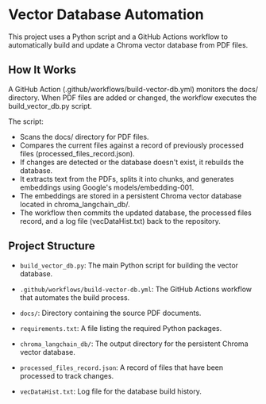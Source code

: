 # Vector Database Automation
This project uses a Python script and a GitHub Actions workflow to automatically build and update a Chroma vector database from PDF files.

## How It Works
A GitHub Action (.github/workflows/build-vector-db.yml) monitors the docs/ directory. When PDF files are added or changed, the workflow executes the build_vector_db.py script.

The script:

 - Scans the docs/ directory for PDF files.
 - Compares the current files against a record of previously processed files (processed_files_record.json).
 - If changes are detected or the database doesn't exist, it rebuilds the database.
 - It extracts text from the PDFs, splits it into chunks, and generates embeddings using Google's models/embedding-001.
 - The embeddings are stored in a persistent Chroma vector database located in chroma_langchain_db/.
 - The workflow then commits the updated database, the processed files record, and a log file (vecDataHist.txt) back to the repository.

## Project Structure
-   `build_vector_db.py`: The main Python script for building the vector database.
    
-   `.github/workflows/build-vector-db.yml`: The GitHub Actions workflow that automates the build process.
    
-   `docs/`: Directory containing the source PDF documents.
    
-   `requirements.txt`: A file listing the required Python packages.
    
-   `chroma_langchain_db/`: The output directory for the persistent Chroma vector database.
    
-   `processed_files_record.json`: A record of files that have been processed to track changes.
    
-   `vecDataHist.txt`: Log file for the database build history.
